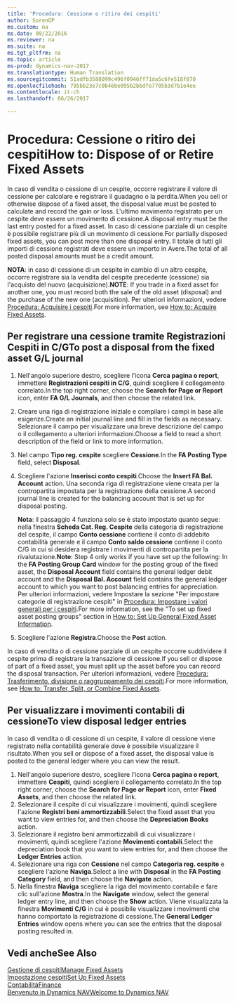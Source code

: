 ```yaml
---
title: 'Procedura: Cessione o ritiro dei cespiti'
author: SorenGP
ms.custom: na
ms.date: 09/22/2016
ms.reviewer: na
ms.suite: na
ms.tgt_pltfrm: na
ms.topic: article
ms-prod: dynamics-nav-2017
ms.translationtype: Human Translation
ms.sourcegitcommit: 51adfb3588099c496f0946ff71da5c6fe518f070
ms.openlocfilehash: 795bb23e7c0b46be095b2bbdfe7705b3d7b1e4ee
ms.contentlocale: it-ch
ms.lasthandoff: 06/26/2017

---
```


# <a name="how-to-dispose-of-or-retire-fixed-assets"></a><span data-ttu-id="a2be0-102">Procedura: Cessione o ritiro dei cespiti</span><span class="sxs-lookup"><span data-stu-id="a2be0-102">How to: Dispose of or Retire Fixed Assets</span></span>
<span data-ttu-id="a2be0-103">In caso di vendita o cessione di un cespite, occorre registrare il valore di cessione per calcolare e registrare il guadagno o la perdita.</span><span class="sxs-lookup"><span data-stu-id="a2be0-103">When you sell or otherwise dispose of a fixed asset, the disposal value must be posted to calculate and record the gain or loss.</span></span> <span data-ttu-id="a2be0-104">L'ultimo movimento registrato per un cespite deve essere un movimento di cessione.</span><span class="sxs-lookup"><span data-stu-id="a2be0-104">A disposal entry must be the last entry posted for a fixed asset.</span></span> <span data-ttu-id="a2be0-105">In caso di cessione parziale di un cespite è possibile registrare più di un movimento di cessione.</span><span class="sxs-lookup"><span data-stu-id="a2be0-105">For partially disposed fixed assets, you can post more than one disposal entry.</span></span> <span data-ttu-id="a2be0-106">Il totale di tutti gli importi di cessione registrati deve essere un importo in Avere.</span><span class="sxs-lookup"><span data-stu-id="a2be0-106">The total of all posted disposal amounts must be a credit amount.</span></span>

 <span data-ttu-id="a2be0-107">**NOTA**: in caso di cessione di un cespite in cambio di un altro cespite, occorre registrare sia la vendita del cespite precedente (cessione) sia l'acquisto del nuovo (acquisizione).</span><span class="sxs-lookup"><span data-stu-id="a2be0-107">**NOTE**: If you trade in a fixed asset for another one, you must record both the sale of the old asset (disposal) and the purchase of the new one (acquisition).</span></span> <span data-ttu-id="a2be0-108">Per ulteriori informazioni, vedere [Procedura: Acquisire i cespiti](fa-how-acquire.md).</span><span class="sxs-lookup"><span data-stu-id="a2be0-108">For more information, see [How to: Acquire Fixed Assets](fa-how-acquire.md).</span></span>

## <a name="to-post-a-disposal-from-the-fixed-asset-gl-journal"></a><span data-ttu-id="a2be0-109">Per registrare una cessione tramite Registrazioni Cespiti in C/G</span><span class="sxs-lookup"><span data-stu-id="a2be0-109">To post a disposal from the fixed asset G/L journal</span></span>  
1. <span data-ttu-id="a2be0-110">Nell'angolo superiore destro, scegliere l'icona **Cerca pagina o report**, immettere **Registrazioni cespiti in C/G**, quindi scegliere il collegamento correlato.</span><span class="sxs-lookup"><span data-stu-id="a2be0-110">In the top right corner, choose the **Search for Page or Report** icon, enter **FA G/L Journals**, and then choose the related link.</span></span>  
2. <span data-ttu-id="a2be0-111">Creare una riga di registrazione iniziale e compilare i campi in base alle esigenze.</span><span class="sxs-lookup"><span data-stu-id="a2be0-111">Create an initial journal line and fill in the fields as necessary.</span></span> <span data-ttu-id="a2be0-112">Selezionare il campo per visualizzare una breve descrizione del campo o il collegamento a ulteriori informazioni.</span><span class="sxs-lookup"><span data-stu-id="a2be0-112">Choose a field to read a short description of the field or link to more information.</span></span>
3. <span data-ttu-id="a2be0-113">Nel campo **Tipo reg. cespite** scegliere **Cessione**.</span><span class="sxs-lookup"><span data-stu-id="a2be0-113">In the **FA Posting Type** field, select **Disposal**.</span></span>
4. <span data-ttu-id="a2be0-114">Scegliere l'azione **Inserisci conto cespiti**.</span><span class="sxs-lookup"><span data-stu-id="a2be0-114">Choose the **Insert FA Bal. Account** action.</span></span> <span data-ttu-id="a2be0-115">Una seconda riga di registrazione viene creata per la contropartita impostata per la registrazione della cessione.</span><span class="sxs-lookup"><span data-stu-id="a2be0-115">A second journal line is created for the balancing account that is set up for disposal posting.</span></span>

    <span data-ttu-id="a2be0-116">**Nota**: il passaggio 4 funziona solo se è stato impostato quanto segue: nella finestra **Scheda Cat. Reg. Cespite** della categoria di registrazione del cespite, il campo **Conto cessione** contiene il conto di addebito contabilità generale e il campo **Conto saldo cessione** contiene il conto C/G in cui si desidera registrare i movimenti di contropartita per la rivalutazione.</span><span class="sxs-lookup"><span data-stu-id="a2be0-116">**Note**: Step 4 only works if you have set up the following: In the **FA Posting Group Card** window for the posting group of the fixed asset, the **Disposal Account** field contains the general ledger debit account and the **Disposal Bal. Account** field contains the general ledger account to which you want to post balancing entries for appreciation.</span></span> <span data-ttu-id="a2be0-117">Per ulteriori informazioni, vedere Impostare la sezione "Per impostare categorie di registrazione cespiti" in [Procedura: Impostare i valori generali per i cespiti](fa-how-setup-general.md).</span><span class="sxs-lookup"><span data-stu-id="a2be0-117">For more information, see the "To set up fixed asset posting groups" section in [How to: Set Up General Fixed Asset Information](fa-how-setup-general.md).</span></span>
5. <span data-ttu-id="a2be0-118">Scegliere l'azione **Registra**.</span><span class="sxs-lookup"><span data-stu-id="a2be0-118">Choose the **Post** action.</span></span>

<span data-ttu-id="a2be0-119">In caso di vendita o di cessione parziale di un cespite occorre suddividere il cespite prima di registrare la transazione di cessione.</span><span class="sxs-lookup"><span data-stu-id="a2be0-119">If you sell or dispose of part of a fixed asset, you must split up the asset before you can record the disposal transaction.</span></span> <span data-ttu-id="a2be0-120">Per ulteriori informazioni, vedere [Procedura: Trasferimento, divisione o raggruppamento dei cespiti](fa-how-trans-split-combine.md).</span><span class="sxs-lookup"><span data-stu-id="a2be0-120">For more information, see [How to: Transfer, Split, or Combine Fixed Assets](fa-how-trans-split-combine.md).</span></span>

## <a name="to-view-disposal-ledger-entries"></a><span data-ttu-id="a2be0-121">Per visualizzare i movimenti contabili di cessione</span><span class="sxs-lookup"><span data-stu-id="a2be0-121">To view disposal ledger entries</span></span>  
<span data-ttu-id="a2be0-122">In caso di vendita o di cessione di un cespite, il valore di cessione viene registrato nella contabilità generale dove è possibile visualizzare il risultato.</span><span class="sxs-lookup"><span data-stu-id="a2be0-122">When you sell or dispose of a fixed asset, the disposal value is posted to the general ledger where you can view the result.</span></span>   

1. <span data-ttu-id="a2be0-123">Nell'angolo superiore destro, scegliere l'icona **Cerca pagina o report**, immettere **Cespiti**, quindi scegliere il collegamento correlato.</span><span class="sxs-lookup"><span data-stu-id="a2be0-123">In the top right corner, choose the **Search for Page or Report** icon, enter **Fixed Assets**, and then choose the related link.</span></span>  
2. <span data-ttu-id="a2be0-124">Selezionare il cespite di cui visualizzare i movimenti, quindi scegliere l'azione **Registri beni ammortizzabili**.</span><span class="sxs-lookup"><span data-stu-id="a2be0-124">Select the fixed asset that you want to view entries for, and then choose the **Depreciation Books** action.</span></span>
3. <span data-ttu-id="a2be0-125">Selezionare il registro beni ammortizzabili di cui visualizzare i movimenti, quindi scegliere l'azione **Movimenti contabili**.</span><span class="sxs-lookup"><span data-stu-id="a2be0-125">Select the depreciation book that you want to view entries for, and then choose the **Ledger Entries** action.</span></span>
4. <span data-ttu-id="a2be0-126">Selezionare una riga con **Cessione** nel campo **Categoria reg. cespite** e scegliere l'azione **Naviga**.</span><span class="sxs-lookup"><span data-stu-id="a2be0-126">Select a line with **Disposal** in the **FA Posting Category** field, and then choose the **Navigate** action.</span></span>  
5. <span data-ttu-id="a2be0-127">Nella finestra **Naviga** scegliere la riga del movimento contabile e fare clic sull'azione **Mostra**.</span><span class="sxs-lookup"><span data-stu-id="a2be0-127">In the **Navigate** window, select the general ledger entry line, and then choose the **Show** action.</span></span>
<span data-ttu-id="a2be0-128">Viene visualizzata la finestra **Movimenti C/G** in cui è possibile visualizzare i movimenti che hanno comportato la registrazione di cessione.</span><span class="sxs-lookup"><span data-stu-id="a2be0-128">The **General Ledger Entries** window opens where you can see the entries that the disposal posting resulted in.</span></span>

## <a name="see-also"></a><span data-ttu-id="a2be0-129">Vedi anche</span><span class="sxs-lookup"><span data-stu-id="a2be0-129">See Also</span></span>
[<span data-ttu-id="a2be0-130">Gestione di cespiti</span><span class="sxs-lookup"><span data-stu-id="a2be0-130">Manage Fixed Assets</span></span>](fa-manage.md)  
[<span data-ttu-id="a2be0-131">Impostazione cespiti</span><span class="sxs-lookup"><span data-stu-id="a2be0-131">Set Up Fixed Assets</span></span>](fa-setup.md)  
[<span data-ttu-id="a2be0-132">Contabilità</span><span class="sxs-lookup"><span data-stu-id="a2be0-132">Finance</span></span>](finance-setup.md)  
[<span data-ttu-id="a2be0-133">Benvenuto in Dynamics NAV</span><span class="sxs-lookup"><span data-stu-id="a2be0-133">Welcome to Dynamics NAV</span></span>](across-get-started.md)

